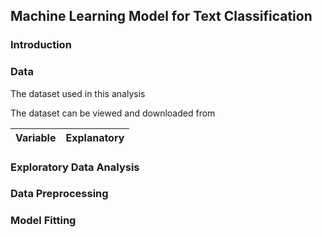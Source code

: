 ## Machine Learning Model for Text Classification

### Introduction

### Data

The dataset used in this analysis

The dataset can be viewed and downloaded from

|Variable|Explanatory|
|---|---|

### Exploratory Data Analysis

### Data Preprocessing

### Model Fitting
